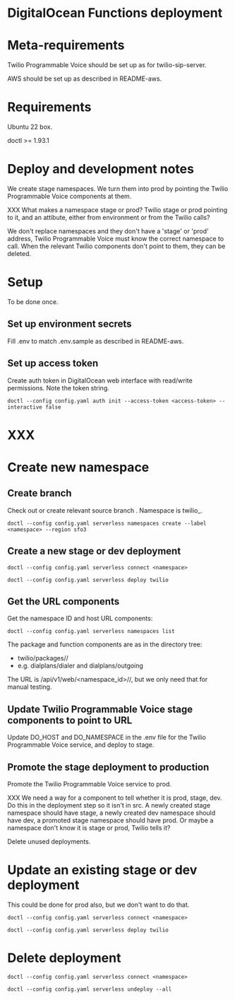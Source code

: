 # DigitalOcean Functions deployment

# Meta-requirements

Twilio Programmable Voice should be set up as for twilio-sip-server.

AWS should be set up as described in README-aws.

# Requirements

Ubuntu 22 box.

doctl >= 1.93.1

# Deploy and development notes

We create stage namespaces. We turn them into prod by pointing the Twilio Programmable Voice components at them.

XXX What makes a namespace stage or prod? Twilio stage or prod pointing to it, and an attibute, either from environment or from the Twilio calls?

We don't replace namespaces and they don't have a 'stage' or 'prod' address, Twilio Programmable Voice must know the correct namespace to call. When the relevant Twilio components don't point to them, they can be deleted.

# Setup

To be done once.

## Set up environment secrets

Fill .env to match .env.sample as described in README-aws.

## Set up access token

Create auth token in DigitalOcean web interface with read/write permissions. Note the token string.

    doctl --config config.yaml auth init --access-token <access-token> --interactive false

# XXX

# Create new namespace

## Create branch

Check out or create relevant source branch <branch>. Namespace is twilio_<branch>.

    doctl --config config.yaml serverless namespaces create --label <namespace> --region sfo3

## Create a new stage or dev deployment

    doctl --config config.yaml serverless connect <namespace>
    
    doctl --config config.yaml serverless deploy twilio

## Get the URL components

Get the namespace ID and host URL components:

    doctl --config config.yaml serverless namespaces list

The package and function components are as in the directory tree:

- twilio/packages/<package>/<function>
- e.g. dialplans/dialer and dialplans/outgoing

The URL is <host>/api/v1/web/<namespace_id>/<package>/<function>, but we only need that for manual testing.

## Update Twilio Programmable Voice stage components to point to URL

Update DO_HOST and DO_NAMESPACE in the .env file for the Twilio Programmable Voice service, and deploy to stage.

## Promote the stage deployment to production

Promote the Twilio Programmable Voice service to prod.

XXX We need a way for a component to tell whether it is prod, stage, dev. Do this in the deployment step so it isn't in src. A newly created stage namespace should have stage, a newly created dev namespace should have dev, a promoted stage namespace should have prod. Or maybe a namespace don't know it is stage or prod, Twilio tells it?

Delete unused deployments.

# Update an existing stage or dev deployment

This could be done for prod also, but we don't want to do that.

    doctl --config config.yaml serverless connect <namespace>
    
    doctl --config config.yaml serverless deploy twilio

# Delete deployment

    doctl --config config.yaml serverless connect <namespace>

    doctl --config config.yaml serverless undeploy --all
